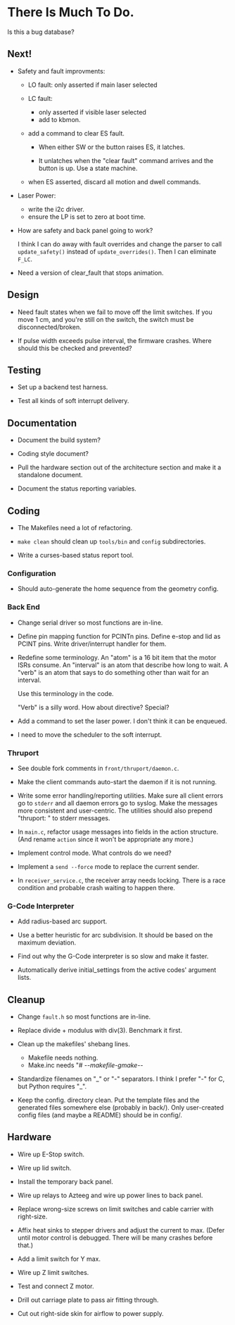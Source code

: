 # There Is Much To Do.

Is this a bug database?


## Next!

* Safety and fault improvments:

   - LO fault: only asserted if main laser selected

   - LC fault:
      - only asserted if visible laser selected
      - add to kbmon.

   - add a command to clear ES fault.

      - When either SW or the button raises ES, it latches.

      - It unlatches when the "clear fault" command arrives and the
        button is up.  Use a state machine.

   - when ES asserted, discard all motion and dwell commands.

* Laser Power:
  - write the i2c driver.
  - ensure the LP is set to zero at boot time.

* How are safety and back panel going to work?

     I think I can do away with fault overrides and change the parser
     to call `update_safety()` instead of `update_overrides()`.  Then
     I can eliminate `F_LC`.

* Need a version of clear_fault that stops animation.


## Design

* Need fault states when we fail to move off the limit switches.  If
  you move 1 cm, and you're still on the switch, the switch must be
  disconnected/broken.

* If pulse width exceeds pulse interval, the firmware crashes.  Where
  should this be checked and prevented?


## Testing

+ Set up a backend test harness.

* Test all kinds of soft interrupt delivery.


## Documentation

* Document the build system?

* Coding style document?

* Pull the hardware section out of the architecture section and make
  it a standalone document.

* Document the status reporting variables.


## Coding

* The Makefiles need a lot of refactoring.

* `make clean` should clean up `tools/bin` and `config` subdirectories.

* Write a curses-based status report tool.


### Configuration

* Should auto-generate the home sequence from the geometry config.


### Back End

* Change serial driver so most functions are in-line.

* Define pin mapping function for PCINTn pins.  Define e-stop and lid
  as PCINT pins.  Write driver/interrupt handler for them.

* Redefine some terminology.  An "atom" is a 16 bit item that the motor
  ISRs consume.  An "interval" is an atom that describe how long to
  wait.  A "verb" is an atom that says to do something other than wait
  for an interval.
  
  Use this terminology in the code.

  "Verb" is a silly word.  How about directive?  Special?   

* Add a command to set the laser power.  I don't think it can be enqueued.

* I need to move the scheduler to the soft interrupt.


### Thruport

* See double fork comments in `front/thruport/daemon.c`.

* Make the client commands auto-start the daemon if it is not running.

* Write some error handling/reporting utilities.  Make sure all client
  errors go to `stderr` and all daemon errors go to syslog.  Make the
  messages more consistent and user-centric.  The utilities should also
  prepend "thruport: " to stderr messages.

* In `main.c`, refactor usage messages into fields in the action
  structure.  (And rename `action` since it won't be appropriate any
  more.)

* Implement control mode.  What controls do we need?

* Implement a `send --force` mode to replace the current sender.

* In `receiver_service.c`, the receiver array needs locking.  There is
  a race condition and probable crash waiting to happen there.


### G-Code Interpreter

* Add radius-based arc support.

* Use a better heuristic for arc subdivision.  It should be based on
  the maximum deviation.

* Find out why the G-Code interpreter is so slow and make it faster.

* Automatically derive initial_settings from the active codes'
  argument lists.


## Cleanup

* Change `fault.h` so most functions are in-line.

* Replace divide + modulus with div(3).  Benchmark it first.

* Clean up the makefiles' shebang lines.
  - Makefile needs nothing.
  - Make.inc needs "# -*-makefile-gmake-*-

* Standardize filenames on "\_" or "-" separators.  I think I prefer
  "-" for C, but Python requires "\_".

* Keep the config. directory clean.  Put the template files and the
  generated files somewhere else (probably in back/).  Only
  user-created config files (and maybe a README) should be in config/.


## Hardware

* Wire up E-Stop switch.

* Wire up lid switch.

* Install the temporary back panel.

* Wire up relays to Azteeg and wire up power lines to back panel.

* Replace wrong-size screws on limit switches and cable carrier with
  right-size.

* Affix heat sinks to stepper drivers and adjust the current to max.
  (Defer until motor control is debugged.  There will be many crashes
  before that.)

* Add a limit switch for Y max.

* Wire up Z limit switches.

* Test and connect Z motor.

* Drill out carriage plate to pass air fitting through.

* Cut out right-side skin for airflow to power supply.
